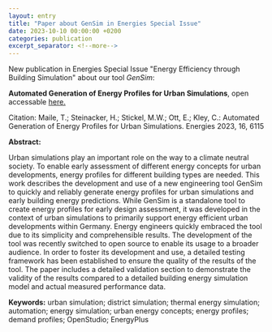 ```yaml
---
layout: entry
title: "Paper about GenSim in Energies Special Issue"
date: 2023-10-10 00:00:00 +0200
categories: publication
excerpt_separator: <!--more-->
---
```


New publication in Energies Special Issue "Energy Efficiency through Building Simulation" about our tool *GenSim*:

**Automated Generation of Energy Profiles for Urban Simulations**, open accessable [here.](https://doi.org/10.3390/en16176115)

Citation: Maile, T.; Steinacker, H.; Stickel, M.W.; Ott, E.; Kley, C.: Automated Generation of Energy Profiles for Urban Simulations. Energies 2023, 16, 6115

<!--more-->

**Abstract:**

Urban simulations play an important role on the way to a climate neutral society. To enable early assessment of different energy concepts for urban developments, energy profiles for different building types are needed. This work describes the development and use of a new engineering tool GenSim to quickly and reliably generate energy profiles for urban simulations and early building energy predictions. While GenSim is a standalone tool to create energy profiles for early design assessment, it was developed in the context of urban simulations to primarily support energy efficient urban developments within Germany. Energy engineers quickly embraced the tool due to its simplicity and comprehensible results. The development of the tool was recently switched to open source to enable its usage to a broader audience. In order to foster its development and use, a detailed testing framework has been established to ensure the quality of the results of the tool. The paper includes a detailed validation section to demonstrate the validity of the results compared to a detailed building energy simulation model and actual measured performance data.

**Keywords:** urban simulation; district simulation; thermal energy simulation; automation; energy simulation; urban energy concepts; energy profiles; demand profiles; OpenStudio; EnergyPlus

